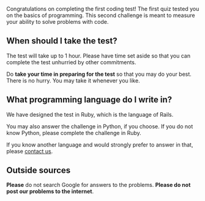 Congratulations on completing the first coding test! The first quiz
tested you on the basics of programming. This second challenge is
meant to measure your ability to solve problems with code.

## When should I take the test?

The test will take up to 1 hour. Please have time set aside so that
you can complete the test unhurried by other commitments.

Do **take your time in preparing for the test** so that you may do
your best. There is no hurry. You may take it whenever you like.

## What programming language do I write in?

We have designed the test in Ruby, which is the language of Rails.

You may also answer the challenge in Python, if you choose. If you do
not know Python, please complete the challenge in Ruby.

If you know another language and would strongly prefer to answer in
that, please [contact us](mailto:admissions@appacademy.io).

## Outside sources

**Please** do not search Google for answers to the
problems. **Please do not post our problems to the internet**.
